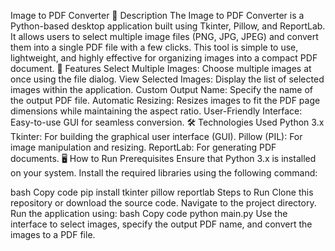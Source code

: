 Image to PDF Converter
📖 Description
The Image to PDF Converter is a Python-based desktop application built using Tkinter, Pillow, and ReportLab. It allows users to select multiple image files (PNG, JPG, JPEG) and convert them into a single PDF file with a few clicks. This tool is simple to use, lightweight, and highly effective for organizing images into a compact PDF document.
🚀 Features
Select Multiple Images: Choose multiple images at once using the file dialog.
View Selected Images: Display the list of selected images within the application.
Custom Output Name: Specify the name of the output PDF file.
Automatic Resizing: Resizes images to fit the PDF page dimensions while maintaining the aspect ratio.
User-Friendly Interface: Easy-to-use GUI for seamless conversion.
🛠️ Technologies Used
Python 3.x
Tkinter: For building the graphical user interface (GUI).
Pillow (PIL): For image manipulation and resizing.
ReportLab: For generating PDF documents.
🖥️ How to Run
Prerequisites
Ensure that Python 3.x is installed on your system. Install the required libraries using the following command:

bash
Copy code
pip install tkinter pillow reportlab
Steps to Run
Clone this repository or download the source code.
Navigate to the project directory.
Run the application using:
bash
Copy code
python main.py
Use the interface to select images, specify the output PDF name, and convert the images to a PDF file.